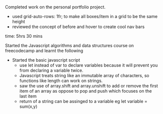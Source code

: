 Completed work on the personal portfolio project.
- used grid-auto-rows: 1fr; to make all boxes/item in a grid to be the same height
- reviewed the concept of before and hover to create cool nav bars

time: 5hrs 30 mins

Started the Javascript algorithms and data structures course on freecodecamp and learnt the following
- Started the basic javascript script
    - use let instead of var to declare variables because it will prevent you from declaring a variable twice.
    - Javascript treats string like an immutable array of characters, so functions like length can work on strings.
    - saw the use of array.shift and array.unshift to add or remove the first item of an array as oppose to pop and push which focuses on the last item
    - return of a string can be assinged to a variable eg let variable = sum(x,y)
